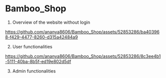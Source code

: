 # Bamboo_Shop
1. Overview of the website without login
   
https://github.com/ananya8606/Bamboo_Shop/assets/52853286/ba403968-f429-4477-8260-d315a42484a9

2. User functionalities

https://github.com/ananya8606/Bamboo_Shop/assets/52853286/8c3ee4b1-5111-40ba-8b5f-ed19e802d5df

3. Admin functionalities
   





